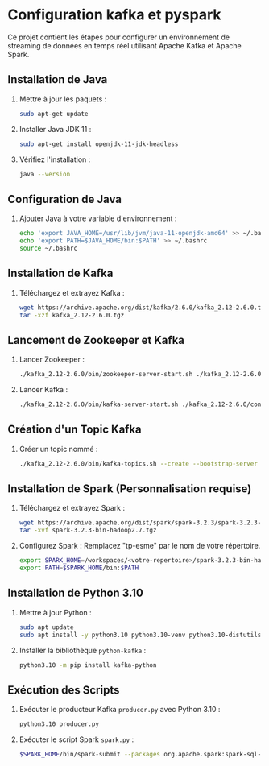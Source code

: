 # Configuration kafka et pyspark

Ce projet contient les étapes pour configurer un environnement de streaming de données en temps réel utilisant Apache Kafka et Apache Spark.

## Installation de Java

1. Mettre à jour les paquets :
   ```bash
   sudo apt-get update
   ```
2. Installer Java JDK 11 :
   ```bash
   sudo apt-get install openjdk-11-jdk-headless
   ```
3. Vérifiez l'installation :
   ```bash
   java --version
   ```

## Configuration de Java

1. Ajouter Java à votre variable d'environnement :
   ```bash
   echo 'export JAVA_HOME=/usr/lib/jvm/java-11-openjdk-amd64' >> ~/.bashrc
   echo 'export PATH=$JAVA_HOME/bin:$PATH' >> ~/.bashrc
   source ~/.bashrc
   ```

## Installation de Kafka

1. Téléchargez et extrayez Kafka :
   ```bash
   wget https://archive.apache.org/dist/kafka/2.6.0/kafka_2.12-2.6.0.tgz
   tar -xzf kafka_2.12-2.6.0.tgz
   ```

## Lancement de Zookeeper et Kafka

1. Lancer Zookeeper :
   ```bash
   ./kafka_2.12-2.6.0/bin/zookeeper-server-start.sh ./kafka_2.12-2.6.0/config/zookeeper.properties
   ```
2. Lancer Kafka :
   ```bash
   ./kafka_2.12-2.6.0/bin/kafka-server-start.sh ./kafka_2.12-2.6.0/config/server.properties
   ```

## Création d'un Topic Kafka

1. Créer un topic nommé :
   ```bash
   ./kafka_2.12-2.6.0/bin/kafka-topics.sh --create --bootstrap-server localhost:9092 --replication-factor 1 --partitions 1 --topic tp-meteo
   ```

## Installation de Spark (Personnalisation requise)

1. Téléchargez et extrayez Spark :
   ```bash
   wget https://archive.apache.org/dist/spark/spark-3.2.3/spark-3.2.3-bin-hadoop2.7.tgz
   tar -xvf spark-3.2.3-bin-hadoop2.7.tgz
   ```
2. Configurez Spark :
   Remplacez "tp-esme" par le nom de votre répertoire.
   ```bash
   export SPARK_HOME=/workspaces/<votre-repertoire>/spark-3.2.3-bin-hadoop2.7
   export PATH=$SPARK_HOME/bin:$PATH
   ```

## Installation de Python 3.10

1. Mettre à jour Python :
   ```bash
   sudo apt update
   sudo apt install -y python3.10 python3.10-venv python3.10-distutils
   ```
2. Installer la bibliothèque `python-kafka` :
   ```bash
   python3.10 -m pip install kafka-python
   ```

## Exécution des Scripts

1. Exécuter le producteur Kafka `producer.py` avec Python 3.10 :

   ```bash
   python3.10 producer.py
   ```

2. Exécuter le script Spark `spark.py` :

   ```bash
   $SPARK_HOME/bin/spark-submit --packages org.apache.spark:spark-sql-kafka-0-10_2.12:3.2.3 spark.py
   ```

